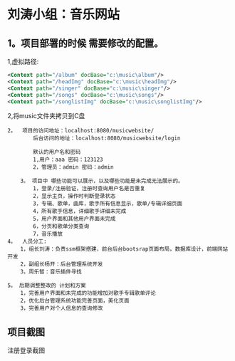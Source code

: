 # 刘涛小组：音乐网站

## 1。项目部署的时候 需要修改的配置。

1,虚拟路径:

```xml
<Context path="/album" docBase="c:\music\album"/>
<Context path="/headImg" docBase="c:\music\headImg"/>
<Context path="/singer" docBase="c:\music\singer"/>
<Context path="/songs" docBase="c:\music\songs"/>
<Context path="/songlistImg" docBase="c:\music\songlistImg"/>
```


2,将music文件夹拷贝到C盘

	2。 	项目的访问地址：localhost:8080/musicwebsite/
			后台访问的地址：localhost:8080/musicwebsite/login
	
			默认的用户名和密码
			1,用户：aaa 密码：123123
			2，管理员：admin 密码：admin
	
		3。 项目中 哪些功能可以展示，以及哪些功能是未完成无法展示的。
			1，登录/注册验证，注册时查询用户名是否重复
			2，显示主页，操作时判断登录状态
			3，专辑、歌单，曲库，歌手所有信息显示，歌单/专辑详细页面
			4，所有歌手信息，详细歌手详细未完成
			5，用户界面和其他用户界面未完成
			6，分页和歌单分类查询
			7，音乐播放	
	4。  人员分工:
		1，组长刘涛：负责ssm框架搭建，前台后台bootsrap页面布局，数据库设计，前端网站开发
		2，副组长杨开：后台管理系统开发
		3，周乐智：音乐插件寻找
	
	5。 后期调整整改的 计划和方案
		1，完善用户界面和未完成的功能增加对歌手专辑歌单评论
		2，优化后台管理系统功能完善页面，美化页面
		3，完善用户对个人信息的查询修改
## 项目截图

注册登录截图

